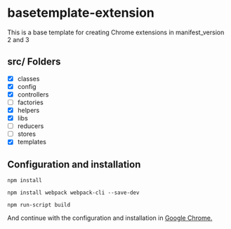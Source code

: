 # basetemplate-extension
This is a base template for creating Chrome extensions in manifest_version 2 and 3
## src/ Folders
- [x] classes
- [x] config
- [x] controllers
- [ ] factories
- [x] helpers
- [x] libs
- [ ] reducers
- [ ] stores
- [x] templates
## Configuration and installation
```
npm install

npm install webpack webpack-cli --save-dev 

npm run-script build
```
And continue with the configuration and installation in [Google Chrome.](https://developer.chrome.com/docs/extensions/mv3/getstarted/#manifest)
